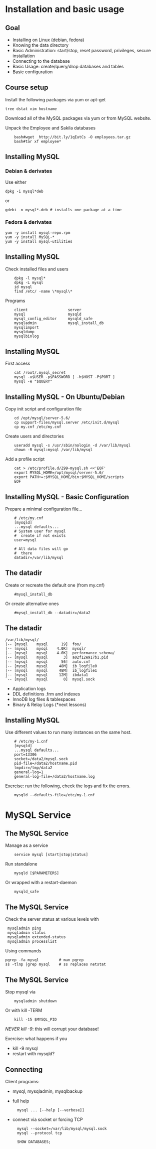 # Installation and basic usage

## Goal

  - Installing on Linux (debian, fedora)
  - Knowing the data directory
  - Basic Administration: start/stop, reset password, privileges, secure installation
  - Connecting to the database
  - Basic Usage: create/query/drop databases and tables
  - Basic configuration


## Course setup

Install the following packages via yum or apt-get

    tree dstat vim hostname
    
Download all of the MySQL packages via yum or from MySQL website.

Unpack the Employee and Sakila databases

        bash#wget  http://bit.ly/1qEutCs -O employees.tar.gz     
        bash#tar xf employee*


## Installing MySQL
### Debian & derivates
Use either
 
    dpkg -i mysql*deb
or

    gdebi -n mysql*.deb # installs one package at a time
    
### Fedora & derivates

    yum -y install mysql-repo.rpm
    yum -y install MySQL-*
    yum -y install mysql-utilities




## Installing MySQL

Check installed files and users
  
        dpkg -l mysql*
        dpkg -L mysql
        id mysql
        find /etc/ -name \*mysql\*

Programs

        client                  server
        mysql                   mysqld
        mysql_config_editor     mysqld_safe
        mysqladmin              mysql_install_db
        mysqlimport
        mysqldump
        mysqlbinlog


## Installing MySQL
First access
          
        cat /root/.mysql_secret
        mysql -u$USER -p$PASSWORD [ -h$HOST -P$PORT ]
        mysql -e "$QUERY"
  
## Installing MySQL - On Ubuntu/Debian
Copy init script and configuration file
        
        cd /opt/mysql/server-5.6/
        cp support-files/mysql.server /etc/init.d/mysql
        cp my.cnf /etc/my.cnf

Create users and directories
        
        useradd mysql -s /usr/sbin/nologin -d /var/lib/mysql
        chown -R mysql:mysql /var/lib/mysql
        
Add a profile script

        cat > /etc/profile.d/Z99-mysql.sh <<'EOF'
        export MYSQL_HOME=/opt/mysql/server-5.6/
        export PATH+=:$MYSQL_HOME/bin:$MYSQL_HOME/scripts
        EOF
        
        
## Installing MySQL - Basic Configuration
Prepare a minimal configuration file...

        # /etc/my.cnf
        [mysqld]
        ...mysql defaults...
        # System user for mysql
        #  create if not exists
        user=mysql
        
        # All data files will go
        #  there
        datadir=/var/lib/mysql
        

## The datadir
Create or recreate the default one (from my.cnf)
  
        #mysql_install_db 

Or create alternative ones
  
        #mysql_install_db --datadir=/data2
        

## The datadir

    /var/lib/mysql/
    |-- [mysql    mysql      19]  foo/
    |-- [mysql    mysql    4.0K]  mysql/
    |-- [mysql    mysql    4.0K]  performance_schema/
    |-- [mysql    mysql       3]  a02f12e917b1.pid
    |-- [mysql    mysql      56]  auto.cnf
    |-- [mysql    mysql     48M]  ib_logfile0
    |-- [mysql    mysql     48M]  ib_logfile1
    |-- [mysql    mysql     12M]  ibdata1
    `-- [mysql    mysql       0]  mysql.sock

     
  - Application logs
  - DDL definitions .frm and indexes
  - InnoDB log files & tablespaces
  - Binary & Relay Logs (*next lessons)


        
## Installing MySQL
Use different values to run many instances on the same host.

        # /etc/my-1.cnf
        [mysqld]
        ...mysql defaults...
        port=13306
        socket=/data2/mysql.sock
        pid-file=/data2/hostname.pid
        tmpdir=/tmp/data2
        general-log=1
        general-log-file=/data2/hostname.log

Exercise: run the following, check the logs and fix the errors.

        mysqld --defaults-file=/etc/my-1.cnf


# MySQL Service    
## The MySQL Service
Manage as a service
  
        service mysql [start|stop|status]
         
Run standalone

        mysqld [$PARAMETERS]
        
Or wrapped with a restart-daemon
        
        mysqld_safe        


## The MySQL Service
Check the server status at various levels with
     
     mysqladmin ping
     mysqladmin status
     mysqladmin extended-status
     mysqladmin processlist

Using commands

    pgrep -fa mysql         # man pgrep
    ss -tlnp |grep mysql    # ss replaces netstat


## The MySQL Service
Stop mysql via

        mysqladmin shutdown

Or with kill -TERM

        kill -15 $MYSQL_PID

*NEVER kill -9*: this will corrupt your database!

Exercise: what happens if you

  - kill -9 mysql
  - restart with mysqld?  


## Connecting 
Client programs:

- mysql, mysqladmin, mysqlbackup

- full help

        mysql ... [--help [--verbose]] 
        
- connect via socket or forcing TCP

        mysql --socket=/var/lib/mysql/mysql.sock
        mysql --protocol tcp
        
        SHOW DATABASES;

